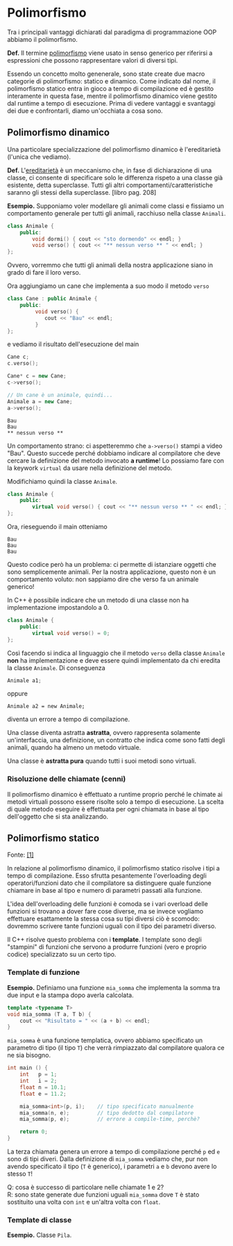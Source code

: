 # Polimorfismo

Tra i principali vantaggi dichiarati dal paradigma di programmazione
OOP abbiamo il polimorfismo.

**Def.** Il termine
[polimorfismo](<https://it.wikipedia.org/wiki/Polimorfismo_(informatica)>)
viene usato in senso generico per riferirsi a espressioni che possono
rappresentare valori di diversi tipi.

Essendo un concetto molto genenerale, sono state create due macro
categorie di polimorfismo: statico e dinamico. Come indicato dal nome,
il polimorfismo statico entra in gioco a tempo di compilazione ed è
gestito interamente in questa fase, mentre il polimorfismo dinamico
viene gestito dal runtime a tempo di esecuzione. Prima di vedere
vantaggi e svantaggi dei due e confrontarli, diamo un'occhiata a cosa
sono.

## Polimorfismo dinamico

Una particolare specializzazione del polimorfismo dinamico è
l'ereditarietà (l'unica che vediamo).

**Def.**
L'[ereditarietà](<https://it.wikipedia.org/wiki/Ereditariet%C3%A0_(informatica)>)
è un meccanismo che, in fase di dichiarazione di una classe, ci
consente di specificare solo le differenza rispeto a una classe già
esistente, detta superclasse. Tutti gli altri
comportamenti/caratteristiche saranno gli stessi della superclasse.
\[libro pag. 208\]

**Esempio.** Supponiamo voler modellare gli animali come classi e
fissiamo un comportamento generale per tutti gli animali, racchiuso
nella classe `Animali`.

```cpp
class Animale {
    public:
        void dormi() { cout << "sto dormendo" << endl; }
        void verso() { cout << "** nessun verso ** " << endl; }
};
```

Ovvero, vorremmo che tutti gli animali della nostra applicazione siano
in grado di fare il loro verso.

Ora aggiungiamo un cane che implementa a suo modo il metodo `verso`

```cpp
class Cane : public Animale {
    public:
         void verso() {
            cout << "Bau" << endl;
         }
};
```

e vediamo il risultato dell'esecuzione del main

```cpp
Cane c;
c.verso();

Cane* c = new Cane;
c->verso();

// Un cane è un animale, quindi...
Animale a = new Cane;
a->verso();
```

```
Bau
Bau
** nessun verso **
```

Un comportamento strano: ci aspetteremmo che `a->verso()` stampi a
video "Bau". Questo succede perché dobbiamo indicare al compilatore
che deve cercare la definizione del metodo invocato **a runtime**! Lo
possiamo fare con la keywork `virtual` da usare nella definizione del
metodo.

Modifichiamo quindi la classe `Animale`.

```cpp
class Animale {
    public:
        virtual void verso() { cout << "** nessun verso ** " << endl; }
};
```

Ora, rieseguendo il main otteniamo

```
Bau
Bau
Bau
```

Questo codice però ha un problema: ci permette di istanziare oggetti
che sono semplicemente animali. Per la nostra applicazione, questo non
è un comportamento voluto: non sappiamo dire che verso fa un animale
generico!

In C++ è possibile indicare che un metodo di una classe non ha
implementazione impostandolo a $0$.

```cpp
class Animale {
    public:
        virtual void verso() = 0;
};
```

Così facendo si indica al linguaggio che il metodo `verso` della
classe `Animale` **non** ha implementazione e deve essere quindi
implementato da chi eredita la classe `Animale`. Di conseguenza

```cpp
Animale a1;
```

oppure

```
Animale a2 = new Animale;
```

diventa un errore a tempo di compilazione.

Una classe diventa astratta **astratta**, ovvero rappresenta solamente
un'interfaccia, una definizione, un contratto che indica come sono
fatti degli animali, quando ha almeno un metodo virtuale.

Una classe è **astratta pura** quando tutti i suoi metodi sono
virtuali.

### Risoluzione delle chiamate (cenni)

Il polimorfismo dinamico è effettuato a runtime proprio perché le
chimate ai metodi virtuali possono essere risolte solo a tempo di
esecuzione. La scelta di quale metodo eseguire è effettuata per ogni
chiamata in base al tipo dell'oggetto che si sta analizzando.

## Polimorfismo statico

Fonte:
[\[1\]](https://medium.com/@kateolenya/static-polymorphism-in-c-9e1ae27a945b)

In relazione al polimorfismo dinamico, il polimorfismo statico risolve
i tipi a tempo di compilazione. Esso sfrutta pesantemente
l'overloading degli operatori/funzioni dato che il compilatore sa
distinguere quale funzione chiamare in base al tipo e numero di
parametri passati alla funzione.

L'idea dell'overloading delle funzioni è comoda se i vari overload
delle funzioni si trovano a dover fare cose diverse, ma se invece
vogliamo effettuare esattamente la stessa cosa su tipi diversi ciò è
scomodo: dovremmo scrivere tante funzioni uguali con il tipo dei
parametri diverso.

Il C++ risolve questo problema con i **template**. I template sono
degli "stampini" di funzioni che servono a produrre funzioni (vero e
proprio codice) specializzato su un certo tipo.

### Template di funzione

**Esempio.** Definiamo una funzione `mia_somma` che implementa la
somma tra due input e la stampa dopo averla calcolata.

```cpp
template <typename T>
void mia_somma (T a, T b) {
    cout << "Risultato = " << (a + b) << endl;
}
```

`mia_somma` è una funzione templatica, ovvero abbiamo specificato un
parametro di tipo (il tipo `T`) che verrà rimpiazzato dal compilatore
qualora ce ne sia bisogno.

```cpp
int main () {
    int   p = 1;
    int   i = 2;
    float n = 10.1;
    float e = 11.2;

    mia_somma<int>(p, i);    // tipo specificato manualmente
    mia_somma(n, e);         // tipo dedotto dal compilatore
    mia_somma(p, e);         // errore a compile-time, perchè?

    return 0;
}
```

La terza chiamata genera un errore a tempo di compilazione perché `p`
ed `e` sono di tipi diveri. Dalla definizione di `mia_somma` vediamo
che, pur non avendo specificato il tipo (`T` è generico), i parametri
`a` e `b` devono avere lo stesso `T`!

Q: cosa è successo di particolare nelle chiamate 1 e 2? \
R: sono state generate due funzioni uguali `mia_somma` dove `T` è stato
sostituito una volta con `int` e un'altra volta con `float`.

### Template di classe

**Esempio.** Classe `Pila`.
